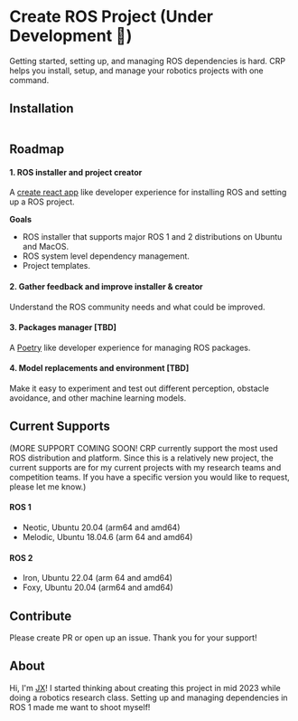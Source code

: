 # Create ROS Project (Under Development 🔨)

Getting started, setting up, and managing ROS dependencies is hard. CRP helps you install, setup, and manage your robotics projects with one command.
## Installation
```

```

## Roadmap
#### 1. ROS installer and project creator 

  A [create react app](https://create-react-app.dev) like developer experience for installing ROS and setting up a ROS project. 
  
  **Goals**
  - ROS installer that supports major ROS 1 and 2 distributions on Ubuntu and MacOS.
  - ROS system level dependency management.
  - Project templates.

#### 2. Gather feedback and improve installer & creator

Understand the ROS community needs and what could be improved.

#### 3. Packages manager [TBD]

A [Poetry](https://python-poetry.org) like developer experience for managing ROS packages.

#### 4. Model replacements and environment [TBD]

Make it easy to experiment and test out different perception, obstacle avoidance, and other machine learning models.


## Current Supports
(MORE SUPPORT COMING SOON! CRP currently support the most used ROS distribution and platform. Since this is a relatively new project, the current supports are for my current projects with my research teams and competition teams. If you have a specific version you would like to request, please let me know.)
#### ROS 1
- Neotic, Ubuntu 20.04 (arm64 and amd64)
- Melodic, Ubuntu 18.04.6 (arm 64 and amd64)

#### ROS 2
- Iron, Ubuntu 22.04 (arm 64 and amd64)
- Foxy, Ubuntu 20.04 (arm64 and amd64)


## Contribute
Please create PR or open up an issue. Thank you for your support!

## About
Hi, I'm [JX](https://jingxiangmo.com)! I started thinking about creating this project in mid 2023 while doing a robotics research class. Setting up and managing dependencies in ROS 1 made me want to shoot myself!
